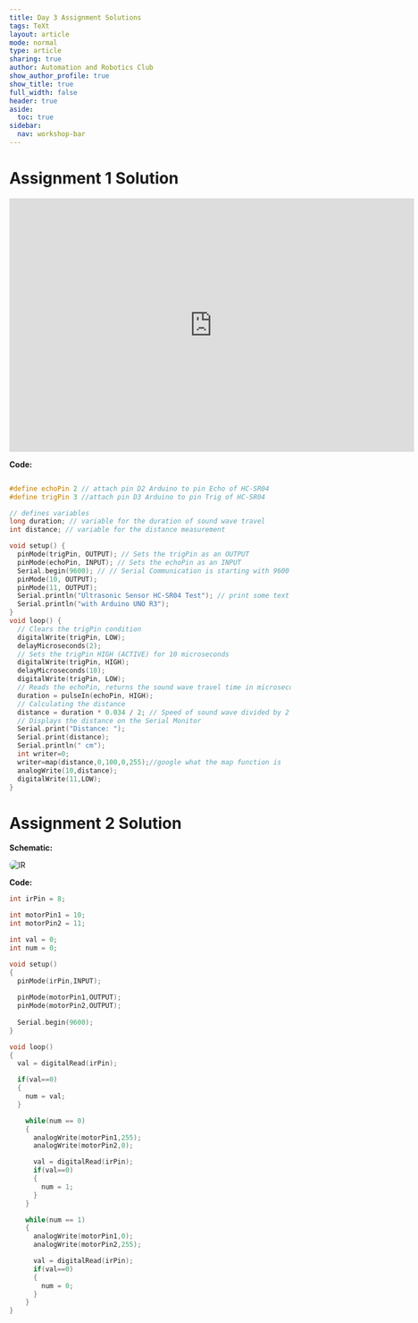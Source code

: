 ```yaml
---
title: Day 3 Assignment Solutions
tags: TeXt
layout: article
mode: normal
type: article
sharing: true
author: Automation and Robotics Club
show_author_profile: true
show_title: true
full_width: false
header: true
aside:
  toc: true
sidebar:
  nav: workshop-bar	
---
```

<style>
  img {
  border-radius: 8px;
}
</style>


# Assignment 1 Solution

<iframe width="725" height="453" src="https://www.tinkercad.com/embed/ackUdSH6CMH?editbtn=1" frameborder="0" marginwidth="0" marginheight="0" scrolling="no"></iframe>

**Code:**

```c++

#define echoPin 2 // attach pin D2 Arduino to pin Echo of HC-SR04
#define trigPin 3 //attach pin D3 Arduino to pin Trig of HC-SR04

// defines variables
long duration; // variable for the duration of sound wave travel
int distance; // variable for the distance measurement

void setup() {
  pinMode(trigPin, OUTPUT); // Sets the trigPin as an OUTPUT
  pinMode(echoPin, INPUT); // Sets the echoPin as an INPUT
  Serial.begin(9600); // // Serial Communication is starting with 9600 of baudrate speed
  pinMode(10, OUTPUT);
  pinMode(11, OUTPUT);
  Serial.println("Ultrasonic Sensor HC-SR04 Test"); // print some text in Serial Monitor
  Serial.println("with Arduino UNO R3");
}
void loop() {
  // Clears the trigPin condition
  digitalWrite(trigPin, LOW);
  delayMicroseconds(2);
  // Sets the trigPin HIGH (ACTIVE) for 10 microseconds
  digitalWrite(trigPin, HIGH);
  delayMicroseconds(10);
  digitalWrite(trigPin, LOW);
  // Reads the echoPin, returns the sound wave travel time in microseconds
  duration = pulseIn(echoPin, HIGH);
  // Calculating the distance
  distance = duration * 0.034 / 2; // Speed of sound wave divided by 2 (go and back)
  // Displays the distance on the Serial Monitor
  Serial.print("Distance: ");
  Serial.print(distance);
  Serial.println(" cm");
  int writer=0;
  writer=map(distance,0,100,0,255);//google what the map function is
  analogWrite(10,distance);
  digitalWrite(11,LOW);
}
```

# Assignment 2 Solution

**Schematic:**

<img src="{{site.baseurl}}/assets/images/resources/Day3_Solutions/ass2.png" alt="IR" width=auto height=auto>

**Code:**
```c++
int irPin = 8;

int motorPin1 = 10;
int motorPin2 = 11;

int val = 0;
int num = 0;

void setup()
{
  pinMode(irPin,INPUT);
  
  pinMode(motorPin1,OUTPUT);
  pinMode(motorPin2,OUTPUT);
  
  Serial.begin(9600);
}

void loop()
{
  val = digitalRead(irPin);

  if(val==0)
  {
    num = val;
  }

    while(num == 0)
    {
      analogWrite(motorPin1,255);
      analogWrite(motorPin2,0);

      val = digitalRead(irPin);
      if(val==0)
      {
        num = 1;
      }
    }

    while(num == 1)
    {
      analogWrite(motorPin1,0);
      analogWrite(motorPin2,255);

      val = digitalRead(irPin);
      if(val==0)
      {
        num = 0;
      }
    }  
}
```

